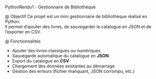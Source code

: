 PythonRendu1 - Gestionnaire de Bibliothèque 

@ Objectif
Ce projet est un mini gestionnaire de bibliothèque réalisé en Python.  
Il permet d’ajouter des livres, de sauvegarder le catalogue en JSON et de l’exporter en CSV.

@ Fonctionnalités
- Ajouter des livres classiques ou numériques
- Sauvegarde automatique du catalogue en **JSON**
- Export du catalogue en **CSV**
- Chargement des données existantes au démarrage
- Gestion des erreurs (fichier manquant, JSON corrompu, etc.)
